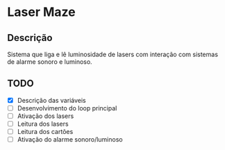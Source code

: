 # Laser Maze

## Descrição

Sistema que liga e lê luminosidade de lasers com interação com sistemas de alarme sonoro e luminoso.

## TODO

- [x] Descrição das variáveis
- [ ] Desenvolvimento do loop principal
- [ ] Ativação dos lasers
- [ ] Leitura dos lasers
- [ ] Leitura dos cartões
- [ ] Ativação do alarme sonoro/luminoso
